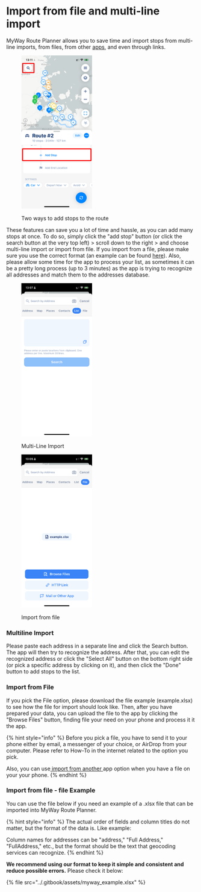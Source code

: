# Import from file and multi-line import

MyWay Route Planner allows you to save time and import stops from multi-line imports, from files, from other [apps](how-to-import-xlsx-files-from-other-apps.md), and even through links.

<figure><img src="../.gitbook/assets/B8239E66-ACD9-4D1E-8F34-FDEF6872F09D (1).png" alt="" width="188"><figcaption><p>Two ways to add stops to the route</p></figcaption></figure>

These features can save you a lot of time and hassle, as you can add many stops at once. To do so, simply click the "add stop" button (or click the search button at the very top left) > scroll down to the right > and choose multi-line import or import from file. If you import from a file, please make sure you use the correct format (an example can be found [here](import-from-file-and-multi-line-import.md#import-from-file-file-example)). Also, please allow some time for the app to process your list, as sometimes it can be a pretty long process (up to 3 minutes) as the app is trying to recognize all addresses and match them to the addresses database.

<div>

<figure><img src="../.gitbook/assets/D789445A-AA47-4B3D-A2A6-63D72584651A (2).PNG" alt="" width="188"><figcaption><p>Multi-Line Import</p></figcaption></figure>

 

<figure><img src="../.gitbook/assets/74FCE7F4-6360-4635-93A7-81CB111F9B0E (2).PNG" alt="" width="188"><figcaption><p>Import from file</p></figcaption></figure>

</div>

### Multiline Import

Please paste each address in a separate line and click the Search button. The app will then try to recognize the address. After that, you can edit the recognized address or click the "Select All" button on the bottom right side (or pick a specific address by clicking on it), and then click the "Done" button to add stops to the list.

### Import from File

If you pick the File option, please download the file example (example.xlsx) to see how the file for import should look like. Then, after you have prepared your data, you can upload the file to the app by clicking the "Browse Files" button, finding file your need on your phone and process it it the app.

{% hint style="info" %}
Before you pick a file, you have to send it to your phone either by email, a messenger of your choice, or AirDrop from your computer. Please refer to How-To in the internet related to the option you pick.

Also, you can use[ import from another ](how-to-import-xlsx-files-from-other-apps.md)app option when you have a file on your your phone.
{% endhint %}

### Import from file - file Example

You can use the file below if you need an example of a .xlsx file that can be imported into MyWay Route Planner.

{% hint style="info" %}
The actual order of fields and column titles do not matter, but the format of the data is. Like example:&#x20;

Column names for addresses can be "address," "Full Address," "FullAddress," etc., but the format should be the text that geocoding services can recognize.
{% endhint %}

**We recommend using our format to keep it simple and consistent and reduce possible errors.** Please check it below:

{% file src="../.gitbook/assets/myway_example.xlsx" %}

